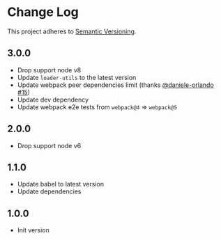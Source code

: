 # Change Log

This project adheres to [Semantic Versioning](http://semver.org/).

## 3.0.0

- Drop support node v8
- Update `loader-utils` to the latest version
- Update webpack peer dependencies limit (thanks [@daniele-orlando](https://github.com/daniele-orlando) [#15](https://github.com/retyui/clean-css-loader/issues/15))
- Update dev dependency
- Update webpack e2e tests from `webpack@4` => `webpack@5`

## 2.0.0

- Drop support node v6

## 1.1.0

- Update babel to latest version
- Update dependencies

## 1.0.0

- Init version
